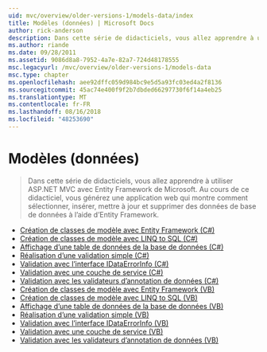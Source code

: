 ```yaml
---
uid: mvc/overview/older-versions-1/models-data/index
title: Modèles (données) | Microsoft Docs
author: rick-anderson
description: Dans cette série de didacticiels, vous allez apprendre à utiliser ASP.NET MVC avec Entity Framework de Microsoft. Au cours de ce didacticiel, vous générez une application web...
ms.author: riande
ms.date: 09/28/2011
ms.assetid: 9086d8a8-7952-4a7e-82a7-724d48178555
msc.legacyurl: /mvc/overview/older-versions-1/models-data
msc.type: chapter
ms.openlocfilehash: aee92dffc059d984bc9e5d5a93fc03ed4a2f8136
ms.sourcegitcommit: 45ac74e400f9f2b7dbded66297730f6f14a4eb25
ms.translationtype: MT
ms.contentlocale: fr-FR
ms.lasthandoff: 08/16/2018
ms.locfileid: "48253690"
---
```

<a name="models-data"></a>Modèles (données)
====================
> Dans cette série de didacticiels, vous allez apprendre à utiliser ASP.NET MVC avec Entity Framework de Microsoft. Au cours de ce didacticiel, vous générez une application web qui montre comment sélectionner, insérer, mettre à jour et supprimer des données de base de données à l’aide d’Entity Framework.


- [Création de classes de modèle avec Entity Framework (C#)](creating-model-classes-with-the-entity-framework-cs.md)
- [Création de classes de modèle avec LINQ to SQL (C#)](creating-model-classes-with-linq-to-sql-cs.md)
- [Affichage d’une table de données de la base de données (C#)](displaying-a-table-of-database-data-cs.md)
- [Réalisation d’une validation simple (C#)](performing-simple-validation-cs.md)
- [Validation avec l’interface IDataErrorInfo (C#)](validating-with-the-idataerrorinfo-interface-cs.md)
- [Validation avec une couche de service (C#)](validating-with-a-service-layer-cs.md)
- [Validation avec les validateurs d’annotation de données (C#)](validation-with-the-data-annotation-validators-cs.md)
- [Création de classes de modèle avec Entity Framework (VB)](creating-model-classes-with-the-entity-framework-vb.md)
- [Création de classes de modèle avec LINQ to SQL (VB)](creating-model-classes-with-linq-to-sql-vb.md)
- [Affichage d’une table de données de la base de données (VB)](displaying-a-table-of-database-data-vb.md)
- [Réalisation d’une validation simple (VB)](performing-simple-validation-vb.md)
- [Validation avec l’interface IDataErrorInfo (VB)](validating-with-the-idataerrorinfo-interface-vb.md)
- [Validation avec une couche de service (VB)](validating-with-a-service-layer-vb.md)
- [Validation avec les validateurs d’annotation de données (VB)](validation-with-the-data-annotation-validators-vb.md)
